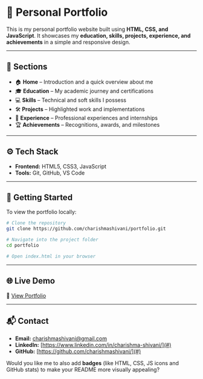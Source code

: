 # 🌟 Personal Portfolio

This is my personal portfolio website built using **HTML, CSS, and JavaScript**.
It showcases my **education, skills, projects, experience, and achievements** in a simple and responsive design.

---

## 📌 Sections

* 🏠 **Home** – Introduction and a quick overview about me
* 🎓 **Education** – My academic journey and certifications
* 💻 **Skills** – Technical and soft skills I possess
* 🛠️ **Projects** – Highlighted work and implementations
* 💼 **Experience** – Professional experiences and internships
* 🏆 **Achievements** – Recognitions, awards, and milestones

---

## ⚙️ Tech Stack

* **Frontend:** HTML5, CSS3, JavaScript
* **Tools:** Git, GitHub, VS Code

---

## 🚀 Getting Started

To view the portfolio locally:

```bash
# Clone the repository
git clone https://github.com/charishmashivani/portfolio.git

# Navigate into the project folder
cd portfolio

# Open index.html in your browser
```

---

## 🌐 Live Demo

🔗 [View Portfolio](https://charishmashivani.vercel.app)

---

## 📬 Contact

* **Email:** [charishmashivani@gmail.com](mailto:charishmashivani@gmail.com)
* **LinkedIn:** [https://www.linkedin.com/in/charishma-shivani/](#)
* **GitHub:** [https://github.com/charishmashivani/](#)

Would you like me to also add **badges** (like HTML, CSS, JS icons and GitHub stats) to make your README more visually appealing?
